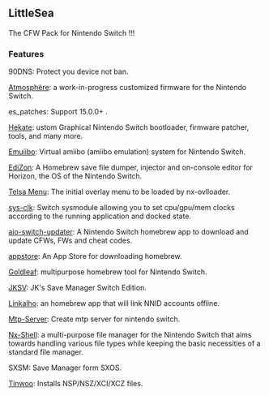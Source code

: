 ## LittleSea

The CFW Pack for Nintendo Switch !!!

### Features

90DNS: Protect you device not ban.

[Atmosphère](https://github.com/Atmosphere-NX/Atmosphere): a work-in-progress customized firmware for the Nintendo Switch.

es_patches: Support 15.0.0+ .

[Hekate](https://github.com/CTCaer/hekate): ustom Graphical Nintendo Switch bootloader, firmware patcher, tools, and many more.

[Emuiibo](https://github.com/XorTroll/emuiibo): Virtual amiibo (amiibo emulation) system for Nintendo Switch.

[EdiZon](https://github.com/WerWolv/EdiZon): A Homebrew save file dumper, injector and on-console editor for Horizon, the OS of the Nintendo Switch.

[Telsa Menu](https://github.com/WerWolv/Tesla-Menu): The initial overlay menu to be loaded by nx-ovlloader. 

[sys-clk](https://github.com/retronx-team/sys-clk): Switch sysmodule allowing you to set cpu/gpu/mem clocks according to the running application and docked state.

[aio-switch-updater](https://github.com/HamletDuFromage/aio-switch-updater): A Nintendo Switch homebrew app to download and update CFWs, FWs and cheat codes. 

[appstore](https://github.com/fortheusers/hb-appstore):  An App Store for downloading homebrew.

[Goldleaf](https://github.com/XorTroll/Goldleaf): multipurpose homebrew tool for Nintendo Switch.

[JKSV](https://github.com/J-D-K/JKSV): JK's Save Manager Switch Edition.

[Linkalho](https://github.com/rdmrocha/linkalho): an homebrew app that will link NNID accounts offline.

[Mtp-Server](https://github.com/retronx-team/mtp-server-nx): Create mtp server for nintendo switch.

[Nx-Shell](https://github.com/joel16/NX-Shell):  a multi-purpose file manager for the Nintendo Switch that aims towards handling various file types while keeping the basic necessities of a standard file manager. 

SXSM: Save Manager form SXOS.

[Tinwoo](https://github.com/mrdude2478/TinWoo): Installs NSP/NSZ/XCI/XCZ files.
